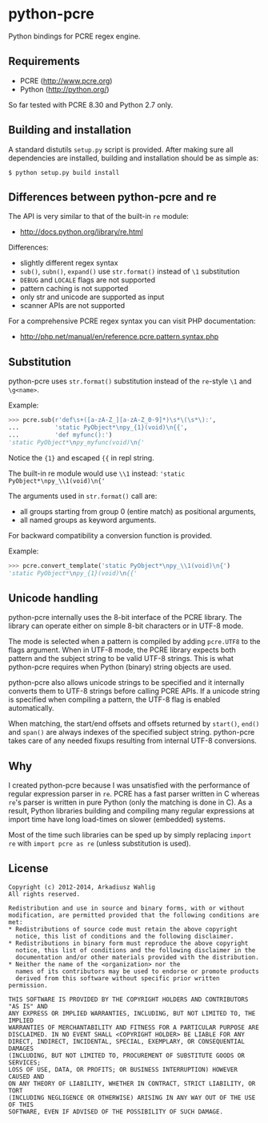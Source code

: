 python-pcre
===========

Python bindings for PCRE regex engine.


Requirements
------------

* PCRE (http://www.pcre.org)
* Python (http://python.org/)

So far tested with PCRE 8.30 and Python 2.7 only.


Building and installation
-------------------------

A standard distutils `setup.py` script is provided.
After making sure all dependencies are installed, building
and installation should be as simple as:

```
$ python setup.py build install
```


Differences between python-pcre and re
--------------------------------------

The API is very similar to that of the built-in `re` module:
* http://docs.python.org/library/re.html

Differences:

* slightly different regex syntax
* `sub()`, `subn()`, `expand()` use `str.format()` instead of `\1` substitution
* `DEBUG` and `LOCALE` flags are not supported
* pattern caching is not supported
* only str and unicode are supported as input
* scanner APIs are not supported

For a comprehensive PCRE regex syntax you can visit PHP documentation:
* http://php.net/manual/en/reference.pcre.pattern.syntax.php


Substitution
------------

python-pcre uses `str.format()` substitution instead of the `re`-style
`\1` and `\g<name>`.

Example:

```python
>>> pcre.sub(r'def\s+([a-zA-Z_][a-zA-Z_0-9]*)\s*\(\s*\):',
...          'static PyObject*\npy_{1}(void)\n{{',
...          'def myfunc():')
'static PyObject*\npy_myfunc(void)\n{'
```
Notice the `{1}` and escaped `{{` in repl string.

The built-in re module would use `\\1` instead:
`'static PyObject*\npy_\\1(void)\n{'`

The arguments used in `str.format()` call are:
* all groups starting from group 0 (entire match) as positional arguments,
* all named groups as keyword arguments.

For backward compatibility a conversion function is provided.

Example:

```python
>>> pcre.convert_template('static PyObject*\npy_\\1(void)\n{')
'static PyObject*\npy_{1}(void)\n{{'
```


Unicode handling
----------------

python-pcre internally uses the 8-bit interface of the PCRE library.
The library can operate either on simple 8-bit characters or in UTF-8 mode.

The mode is selected when a pattern is compiled by adding `pcre.UTF8` to
the flags argument.  When in UTF-8 mode, the PCRE library expects both pattern
and the subject string to be valid UTF-8 strings.  This is what python-pcre
requires when Python (binary) string objects are used.

python-pcre also allows unicode strings to be specified and it internally
converts them to UTF-8 strings before calling PCRE APIs.  If a unicode string
is specified when compiling a pattern, the UTF-8 flag is enabled automatically.

When matching, the start/end offsets and offsets returned by `start()`,
`end()` and `span()` are always indexes of the specified subject string.
python-pcre takes care of any needed fixups resulting from internal UTF-8
conversions.


Why
---

I created python-pcre because I was unsatisfied with the performance of
regular expression parser in `re`.  PCRE has a fast parser written in C
whereas `re`'s parser is written in pure Python (only the matching is done
in C).  As a result, Python libraries building and compiling many regular
expressions at import time have long load-times on slower (embedded) systems.

Most of the time such libraries can be sped up by simply replacing
`import re` with `import pcre as re` (unless substitution is used).


License
-------

```
Copyright (c) 2012-2014, Arkadiusz Wahlig
All rights reserved.

Redistribution and use in source and binary forms, with or without
modification, are permitted provided that the following conditions are met:
* Redistributions of source code must retain the above copyright
  notice, this list of conditions and the following disclaimer.
* Redistributions in binary form must reproduce the above copyright
  notice, this list of conditions and the following disclaimer in the
  documentation and/or other materials provided with the distribution.
* Neither the name of the <organization> nor the
  names of its contributors may be used to endorse or promote products
  derived from this software without specific prior written permission.

THIS SOFTWARE IS PROVIDED BY THE COPYRIGHT HOLDERS AND CONTRIBUTORS "AS IS" AND
ANY EXPRESS OR IMPLIED WARRANTIES, INCLUDING, BUT NOT LIMITED TO, THE IMPLIED
WARRANTIES OF MERCHANTABILITY AND FITNESS FOR A PARTICULAR PURPOSE ARE
DISCLAIMED. IN NO EVENT SHALL <COPYRIGHT HOLDER> BE LIABLE FOR ANY
DIRECT, INDIRECT, INCIDENTAL, SPECIAL, EXEMPLARY, OR CONSEQUENTIAL DAMAGES
(INCLUDING, BUT NOT LIMITED TO, PROCUREMENT OF SUBSTITUTE GOODS OR SERVICES;
LOSS OF USE, DATA, OR PROFITS; OR BUSINESS INTERRUPTION) HOWEVER CAUSED AND
ON ANY THEORY OF LIABILITY, WHETHER IN CONTRACT, STRICT LIABILITY, OR TORT
(INCLUDING NEGLIGENCE OR OTHERWISE) ARISING IN ANY WAY OUT OF THE USE OF THIS
SOFTWARE, EVEN IF ADVISED OF THE POSSIBILITY OF SUCH DAMAGE.
```
